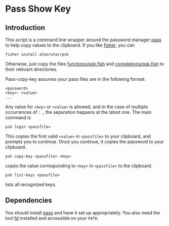 # Pass Show Key
## Introduction
This script is a command line wrapper around the password manager [pass](https://www.passwordstore.org) to help copy values to the clipboard.
If you like [fisher](https://github.com/jorgebucaran/fisher), you can
```
fisher install alexrutar/psk
```
Otherwise, just copy the files [functions/psk.fish](functions/psk.fish) and [completions/psk.fish](completions/psk.fish) to their relevant directories.

Pass-copy-key assumes your pass files are in the following format:
```
<password>
<key>: <value>
...
```
Any value for `<key>` or `<value>` is allowed, and in the case of multiple occurrences of `: `, the separation happens at the latest one.
The main command is
```
psk login <passfile>
```
This copies the first valid `<value>` in `<passfile>` to your clipboard, and prompts you to continue.
Once you continue, it copies the password to your clipboard.
```
psk copy-key <passfile> <key>
```
copes the value corresponding to `<key>` in `<passfile>` to the clipboard.
```
psk list-keys <passfile>
```
lists all recognized keys.

## Dependencies
You should install [pass](https://www.passwordstore.org) and have it set up appropriately.
You also need the tool [fd](https://github.com/sharkdp/fd) installed and accessible on your `PATH`.

